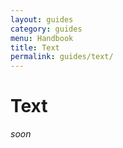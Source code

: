 ```yaml
---
layout: guides
category: guides
menu: Handbook
title: Text
permalink: guides/text/
---
```

# Text

_soon_